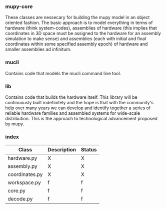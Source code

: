 

### mupy-core

These classes are nessecary for building the mupy model in an object oriented fashion. The basic approach is to model everything in terms of hardware (think system-codes), assemblies of hardware (this implies that coordinates in 3D space must be assigned to the hardware for an assembly simulation to make sense) and assemblies (each with initial and final coordinates within some specified assembly epoch) of hardware and smaller assemblies ad infinitum.  

### mucli

Contains code that models the mucli command line tool.

### lib

Contains code that builds the hardware itself. This library will be continuously built indefinitely and the hope is that with the community's help over many years we can develop and identify together a series of reliable hardware families and assembled systems for wide-scale distribution. This is the approach to technological advancement proposed by mupy.

### index

| Class         | Description                    |        Status       |
| --------------------- | ------------------------------ | ------------------------|
| hardware.py  | X | X  |
| assembly.py  | X | X  |
| coordinates.py  | X | X |
| workspace.py  | f | f |
| core.py  |f | f  |
| decode.py  |f | f  |